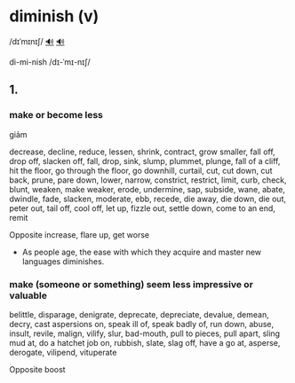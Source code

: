 # diminish (v)

/dɪˈmɪnɪʃ/ [🔊](https://www.oxfordlearnersdictionaries.com/media/english/uk_pron/d/dim/dimin/diminish__gb_1.mp3) [🔊](https://www.oxfordlearnersdictionaries.com/media/english/us_pron/d/dim/dimin/diminish__us_1.mp3)

di-mi-nish /dɪ-ˈmɪ-nɪʃ/

## 1.

### make or become less

giảm

decrease, decline, reduce, lessen, shrink, contract, grow smaller, fall off, drop off, slacken off, fall, drop, sink, slump, plummet, plunge, fall of a cliff, hit the floor, go through the floor, go downhill, curtail, cut, cut down, cut back, prune, pare down, lower, narrow, constrict, restrict, limit, curb, check, blunt, weaken, make weaker, erode, undermine, sap, subside, wane, abate, dwindle, fade, slacken, moderate, ebb, recede, die away, die down, die out, peter out, tail off, cool off, let up, fizzle out, settle down, come to an end, remit

Opposite increase, flare up, get worse

- As people age, the ease with which they acquire and master new languages diminishes.

### make (someone or something) seem less impressive or valuable

belittle, disparage, denigrate, deprecate, depreciate, devalue, demean, decry, cast aspersions on, speak ill of, speak badly of, run down, abuse, insult, revile, malign, vilify, slur, bad-mouth, pull to pieces, pull apart,  sling mud at, do a hatchet job on, rubbish, slate, slag off, have a go at, asperse, derogate, vilipend, vituperate

Opposite boost